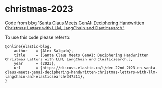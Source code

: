 # christmas-2023

Code from blog ['Santa Claus Meets GenAI: Deciphering Handwritten Christmas Letters with LLM, LangChain and Elasticsearch.'](https://discuss.elastic.co/t/dec-22nd-2023-en-santa-claus-meets-genai-deciphering-handwritten-christmas-letters-with-llm-langchain-and-elasticsearch/347311)

To use this code please refer to: 


```
@online{elastic-blog,
    author    = {Alex Salgado},
    title     = {Santa Claus Meets GenAI: Deciphering Handwritten Christmas Letters with LLM, LangChain and Elasticsearch.},
    year      = {2023},
    url       = {https://discuss.elastic.co/t/dec-22nd-2023-en-santa-claus-meets-genai-deciphering-handwritten-christmas-letters-with-llm-langchain-and-elasticsearch/347311},
}
```